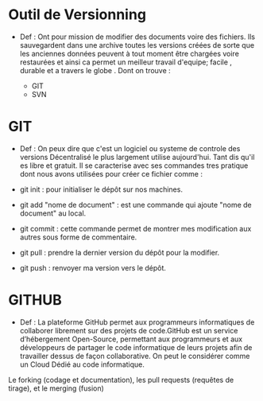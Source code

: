 # Outil de Versionning 

 - Def :
    Ont pour mission de modifier des documents voire des fichiers. Ils sauvegardent dans une archive toutes les versions créées de sorte que les anciennes données peuvent à tout moment être chargées voire restaurées et ainsi ca permet un meilleur travail d'equipe; facile , durable et a travers le globe . Dont on trouve :
    
    - GIT
    - SVN
    
 # GIT
 
  - Def :
    On peux dire que c'est un logiciel ou systeme de controle des versions Décentralisé le plus largement utilise aujourd'hui. Tant dis qu'il es libre et gratuit.
 Il se caracterise avec ses commandes tres pratique dont nous avons utilisées pour créer ce fichier comme :
 
- git init : pour initialiser le dépôt sur nos machines. 
- git add "nome de document" : est une commande qui ajoute "nome de document" au local.
- git commit : cette commande permet de montrer mes modification aux autres sous forme de commentaire.
- git pull : prendre la dernier version du dépôt pour la modifier.
- git push : renvoyer ma version vers le dépôt.


# GITHUB 

 - Def :
   La plateforme GitHub permet aux programmeurs informatiques de collaborer librement sur des projets de code.GitHub est un service d’hébergement Open-Source, permettant aux programmeurs et aux développeurs de partager le code informatique de leurs projets afin de travailler dessus de façon collaborative. On peut le considérer comme un Cloud Dédié au code informatique.

Le forking (codage et documentation), les pull requests (requêtes de tirage), et le merging (fusion)
